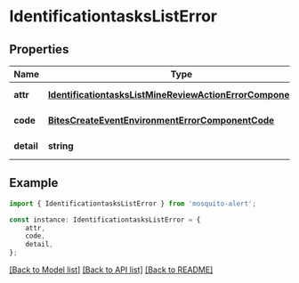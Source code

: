 # IdentificationtasksListError


## Properties

Name | Type | Description | Notes
------------ | ------------- | ------------- | -------------
**attr** | [**IdentificationtasksListMineReviewActionErrorComponentAttr**](IdentificationtasksListMineReviewActionErrorComponentAttr.md) |  | [default to undefined]
**code** | [**BitesCreateEventEnvironmentErrorComponentCode**](BitesCreateEventEnvironmentErrorComponentCode.md) |  | [default to undefined]
**detail** | **string** |  | [default to undefined]

## Example

```typescript
import { IdentificationtasksListError } from 'mosquito-alert';

const instance: IdentificationtasksListError = {
    attr,
    code,
    detail,
};
```

[[Back to Model list]](../README.md#documentation-for-models) [[Back to API list]](../README.md#documentation-for-api-endpoints) [[Back to README]](../README.md)
